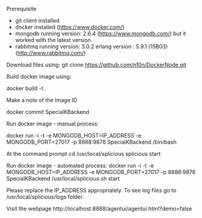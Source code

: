 Prerequisite
  - git client installed
  - docker installed (https://www.docker.com/)
  - mongodb running version: 2.6.4 (https://www.mongodb.com/) but it worked with the latest version
  - rabbitmq running version: 3.0.2 erlang version : 5.9.1 (15B03) (http://www.rabbitmq.com/)

Download files using: git clone https://github.com/n10n/DockerNode.git

Build docker image using: 

  docker build -t .
 
Make a note of the Image ID
 
  docker commit  <ImageIDFromAboveStep> SpecialKBackend 

Run docker image - manual process: 

  docker run -i -t -e MONGODB_HOST=IP_ADDRESS -e MONGODB_PORT=27017 -p 8888:9876 SpecialKBackend /bin/bash

  At the command prompt
  cd /usr/local/splicious
  splicious start
  
Run docker image - automated process: 
  docker run -i -t -e MONGODB_HOST=IP_ADDRESS -e MONGODB_PORT=27017 -p 8888:9876 SpecialKBackend /usr/local/splicious.sh start
  
Please replace the IP_ADDRESS appropriately. To see log files go to /usr/local/splicious/logs folder.

Visit the webpage http://localhost:8888/agentui/agentui.html?demo=false
